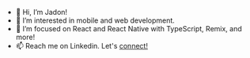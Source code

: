- 👋 Hi, I’m Jadon!
- 👀 I’m interested in mobile and web development.
- 🌱 I’m focused on React and React Native with TypeScript, Remix, and more!
- 📫 Reach me on Linkedin. Let's [connect!](https://www.linkedin.com/in/jadon-scholes-a97110172/) 

<!---
jschol3s/jschol3s is a ✨ special ✨ repository because its `README.md` (this file) appears on your GitHub profile.
You can click the Preview link to take a look at your changes.
--->
